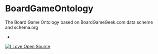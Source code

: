 BoardGameOntology
=================

The Board Game Ontology based on BoardGameGeek.com data scheme and schema.org

-

[![I Love Open Source](http://www.iloveopensource.io/images/logo-lightbg.png)](http://www.iloveopensource.io/projects/530316f087659fce66000380)
